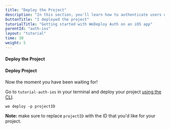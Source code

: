 ```yaml
---
title: "Deploy the Project"
description: "In this section, you'll learn how to authenticate users on an iOS app using the WeDeploy Swift API Client."
buttonTitle: "I deployed the project"
tutorialTitle: "Getting started with WeDeploy Auth on an iOS app"
parentId: "auth-ios"
layout: "tutorial"
time: 30
weight: 5
---
```


#### Deploy the Project

#### Deploy Project

Now the moment you have been waiting for!

Go to `tutorial-auth-ios` in your terminal and deploy your project [using the CLI](/docs/intro/using-the-command-line.html).

```xml
we deploy -p projectID
```

**Note:** make sure to replace `projectID` with the ID that you'd like for your project.



